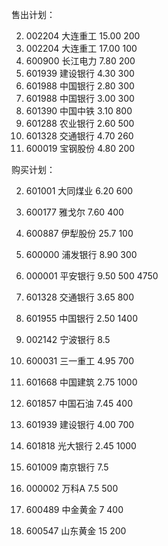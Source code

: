 售出计划：

2. 002204	大连重工	15.00	200
3. 002204	大连重工	17.00	100
6. 600900	长江电力	7.80	200
6. 601939	建设银行	4.30	300
7. 601988	中国银行	2.80	300
8. 601988	中国银行	3.00	300
10. 601390	中国中铁	3.10	800
11. 601288	农业银行	2.60	500
12. 601328	交通银行	4.70	260
13. 600019	宝钢股份	4.80	200



购买计划：

2. 601001	大同煤业	6.20	600
3. 600177	雅戈尔	7.60	400
7. 600887	伊犁股份	25.7	100	
1. 600000	浦发银行 8.90	300
2. 000001	平安银行	9.50	500	4750

3. 601328	交通银行	3.65	800	
3. 601955	中国银行	2.50	1400
7. 002142	宁波银行	8.5

3. 600031	三一重工	4.95	700
4. 601668	中国建筑	2.75	1000
5. 601857	中国石油	7.45	400


2. 601939	建设银行	4.00	700
4. 601818	光大银行	2.45	1000
6. 601009	南京银行	7.5
4. 000002	万科A	7.5	500
2. 600489	中金黄金	7	400
4. 600547	山东黄金	15	200


